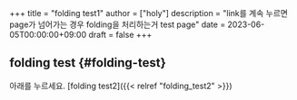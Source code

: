 +++
title = "folding test1"
author = ["holy"]
description = "link를 계속 누르면 page가 넘어가는 경우 folding을 처리하는거 test page"
date = 2023-06-05T00:00:00+09:00
draft = false
+++

## folding test {#folding-test}

아래를 누르세요.
[folding test2]({{< relref "folding_test2" >}})
